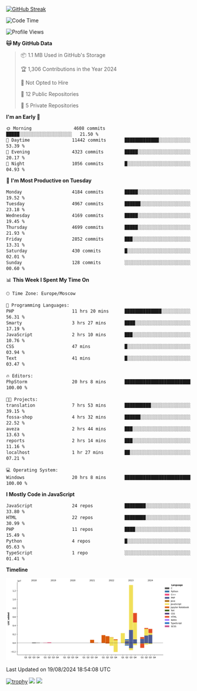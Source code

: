[![GitHub Streak](https://github-readme-streak-stats.herokuapp.com/?user=yogik10)](https://git.io/streak-stats)
<!--START_SECTION:waka-->
![Code Time](http://img.shields.io/badge/Code%20Time-799%20hrs%2020%20mins-blue)

![Profile Views](http://img.shields.io/badge/Profile%20Views-0-blue)

**🐱 My GitHub Data** 

> 📦 1.1 MB Used in GitHub's Storage 
 > 
> 🏆 1,306 Contributions in the Year 2024
 > 
> 🚫 Not Opted to Hire
 > 
> 📜 12 Public Repositories 
 > 
> 🔑 5 Private Repositories 
 > 
**I'm an Early 🐤** 

```text
🌞 Morning                4608 commits        █████░░░░░░░░░░░░░░░░░░░░   21.50 % 
🌆 Daytime                11442 commits       █████████████░░░░░░░░░░░░   53.39 % 
🌃 Evening                4323 commits        █████░░░░░░░░░░░░░░░░░░░░   20.17 % 
🌙 Night                  1056 commits        █░░░░░░░░░░░░░░░░░░░░░░░░   04.93 % 
```
📅 **I'm Most Productive on Tuesday** 

```text
Monday                   4184 commits        █████░░░░░░░░░░░░░░░░░░░░   19.52 % 
Tuesday                  4967 commits        ██████░░░░░░░░░░░░░░░░░░░   23.18 % 
Wednesday                4169 commits        █████░░░░░░░░░░░░░░░░░░░░   19.45 % 
Thursday                 4699 commits        █████░░░░░░░░░░░░░░░░░░░░   21.93 % 
Friday                   2852 commits        ███░░░░░░░░░░░░░░░░░░░░░░   13.31 % 
Saturday                 430 commits         █░░░░░░░░░░░░░░░░░░░░░░░░   02.01 % 
Sunday                   128 commits         ░░░░░░░░░░░░░░░░░░░░░░░░░   00.60 % 
```


📊 **This Week I Spent My Time On** 

```text
🕑︎ Time Zone: Europe/Moscow

💬 Programming Languages: 
PHP                      11 hrs 20 mins      ██████████████░░░░░░░░░░░   56.31 % 
Smarty                   3 hrs 27 mins       ████░░░░░░░░░░░░░░░░░░░░░   17.19 % 
JavaScript               2 hrs 10 mins       ███░░░░░░░░░░░░░░░░░░░░░░   10.76 % 
CSS                      47 mins             █░░░░░░░░░░░░░░░░░░░░░░░░   03.94 % 
Text                     41 mins             █░░░░░░░░░░░░░░░░░░░░░░░░   03.47 % 

🔥 Editors: 
PhpStorm                 20 hrs 8 mins       █████████████████████████   100.00 % 

🐱‍💻 Projects: 
translation              7 hrs 53 mins       ██████████░░░░░░░░░░░░░░░   39.15 % 
fossa-shop               4 hrs 32 mins       ██████░░░░░░░░░░░░░░░░░░░   22.52 % 
aveza                    2 hrs 44 mins       ███░░░░░░░░░░░░░░░░░░░░░░   13.63 % 
reports                  2 hrs 14 mins       ███░░░░░░░░░░░░░░░░░░░░░░   11.16 % 
localhost                1 hr 27 mins        ██░░░░░░░░░░░░░░░░░░░░░░░   07.21 % 

💻 Operating System: 
Windows                  20 hrs 8 mins       █████████████████████████   100.00 % 
```

**I Mostly Code in JavaScript** 

```text
JavaScript               24 repos            ████████░░░░░░░░░░░░░░░░░   33.80 % 
HTML                     22 repos            ████████░░░░░░░░░░░░░░░░░   30.99 % 
PHP                      11 repos            ████░░░░░░░░░░░░░░░░░░░░░   15.49 % 
Python                   4 repos             █░░░░░░░░░░░░░░░░░░░░░░░░   05.63 % 
TypeScript               1 repo              ░░░░░░░░░░░░░░░░░░░░░░░░░   01.41 % 
```



**Timeline**

![Lines of Code chart](https://raw.githubusercontent.com/Yogik10/Yogik10/main/assets/bar_graph.png)


 Last Updated on 19/08/2024 18:54:08 UTC
<!--END_SECTION:waka-->
[![trophy](https://github-profile-trophy.vercel.app/?username=yogik10)](https://github.com/ryo-ma/github-profile-trophy)
![](https://github-profile-summary-cards.vercel.app/api/cards/profile-details?username=yogik10&theme=solarized_dark)
![](https://github-profile-summary-cards.vercel.app/api/cards/most-commit-language?username=yogik10&theme=solarized_dark)


